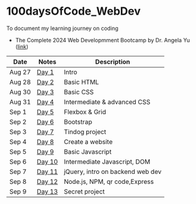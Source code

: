 # 100daysOfCode_WebDev
To document my learning journey on coding
- The Complete 2024 Web Developmment Bootcamp by Dr. Angela Yu ([link](https://www.udemy.com/course/the-complete-web-development-bootcamp/?couponCode=SKILLS4SALE))

| Date          | Notes    | Description    | 
| ------------- | --------------- | --------------- |
| Aug 27        | [Day 1](https://github.com/Chloezhu010/100daysOfCode_WebDev/blob/main/day1/day1.md) | Intro |
| Aug 28        | [Day 2](https://github.com/Chloezhu010/100daysOfCode_WebDev/blob/main/day2/day2.md) | Basic HTML |
| Aug 30        | [Day 3](https://github.com/Chloezhu010/100daysOfCode_WebDev/blob/main/day3/day3.md) | Basic CSS |
| Aug 31        | [Day 4](https://github.com/Chloezhu010/100daysOfCode_WebDev/blob/main/day4/day4.md) | Intermediate & advanced CSS |
| Sep 1        | [Day 5](https://github.com/Chloezhu010/100daysOfCode_WebDev/blob/main/day5/day5.md) | Flexbox & Grid |
| Sep 2        | [Day 6](https://github.com/Chloezhu010/100daysOfCode_WebDev/blob/main/day6/day6.md) | Bootstrap |
| Sep 3        | [Day 7](https://github.com/Chloezhu010/100daysOfCode_WebDev/blob/main/day6/) | Tindog project |
| Sep 4        | [Day 8](https://github.com/Chloezhu010/100daysOfCode_WebDev/blob/main/day8/day8.md) | Create a website |
| Sep 5        | [Day 9](https://github.com/Chloezhu010/100daysOfCode_WebDev/blob/main/day9/day9.md) | Basic Javascript |
| Sep 6        | [Day 10](https://github.com/Chloezhu010/100daysOfCode_WebDev/blob/main/day10/day10.md) | Intermediate Javascript, DOM|
| Sep 7        | [Day 11](https://github.com/Chloezhu010/100daysOfCode_WebDev/blob/main/day11/day11.md) | jQuery, intro on backend web dev|
| Sep 8        | [Day 12](https://github.com/Chloezhu010/100daysOfCode_WebDev/blob/main/day12/day12.md) | Node.js, NPM, qr code,Express|
| Sep 9        | [Day 13](https://github.com/Chloezhu010/100daysOfCode_WebDev/blob/main/day12/) | Secret project |
